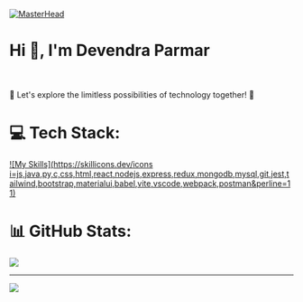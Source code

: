 [![MasterHead](https://miro.medium.com/v2/resize:fit:1358/1*e-CnQ3XcOSjznpnBhMXQKg.gif)](#)
<h1 align="left">Hi 👋, I'm Devendra Parmar</h1>
<br><br>🚀 Let's explore the limitless possibilities of technology together! 🤖<br>

# 💻 Tech Stack:
[![My Skills](https://skillicons.dev/icons
i=js,java,py,c,css,html,react,nodejs,express,redux,mongodb,mysql,git,jest,tailwind,bootstrap,materialui,babel,vite,vscode,webpack,postman&perline=11)](https://skillicons.dev)

# 📊 GitHub Stats:
![](https://github-readme-streak-stats.herokuapp.com/?user=DevendraCollage&theme=highcontrast&hide_border=false)<br/>

---
[![](https://visitcount.itsvg.in/api?id=DevendraCollage&icon=0&color=0)](https://visitcount.itsvg.in)
